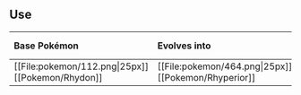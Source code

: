 ## Use
Base Pokémon |Evolves into |Available in
:---|:---|:---
[[File:pokemon/112.png\|25px]] [[Pokemon/Rhydon]]  | [[File:pokemon/464.png\|25px]] [[Pokemon/Rhyperior]] |Sinnoh onward